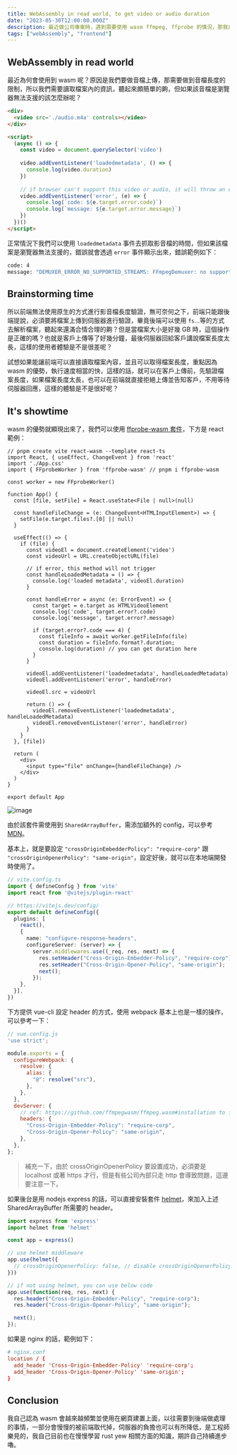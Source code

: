 ```yaml
---
title: WebAssembly in read world, to get video or audio duration
date: "2023-05-30T12:00:00.000Z"
description: 最近做公司專案時，遇到需要使用 wasm ffmpeg, ffprobe 的情況，那我自己認為這種情況會越來越多，所以我想來探討一下 wasm 的使用情境，及如何使用 wasm，外加其實我最近也在花時間學習 rust 這語言。
tags: ["webAssembly", "frontend"]
---
```


## WebAssembly in read world

最近為何會使用到 wasm 呢？原因是我們要做音檔上傳，那需要做到音檔長度的限制，所以我們需要讀取檔案內的資訊，聽起來頗簡單的齁，但如果該音檔是瀏覽器無法支援的該怎麼辦呢？

```html
<div>
  <video src='./audio.m4a' controls></video>
</div> 

<script>
  (async () => {
    const video = document.querySelector('video')
  
    video.addEventListener('loadedmetadata', () => {
      console.log(video.duration)
    })
  
    // if browser can't support this video or audio, it will throw an error
    video.addEventListener('error', (e) => {
      console.log(`code: ${e.target.error.code}`)
      console.log(`message: ${e.target.error.message}`)
    })
  })()
</script>
```

正常情況下我們可以使用 `loadedmetadata` 事件去抓取影音檔的時間，但如果該檔案是瀏覽器無法支援的，錯誤就會透過 `error` 事件顯示出來，錯誤範例如下：

```bash
code: 4
message: "DEMUXER_ERROR_NO_SUPPORTED_STREAMS: FFmpegDemuxer: no supported streams"
```

## Brainstorming time

所以前端無法使用原生的方式進行影音檔長度驗證，無可奈何之下，前端只能跟後端提說，必須要將檔案上傳到伺服器進行驗證，畢竟後端可以使用 `fs`...等的方式去解析檔案，聽起來還滿合情合理的齁？但是當檔案大小是好幾 GB 時，這個操作是正確的嗎？也就是客戶上傳等了好幾分鐘，最後伺服器回給客戶講說檔案長度太長，這樣的使用者體驗是不是很差呢？

試想如果能讓前端可以直接讀取檔案內容，並且可以取得檔案長度，重點因為 wasm 的優勢，執行速度相當的快，這樣的話，就可以在客戶上傳前，先驗證檔案長度，如果檔案長度太長，也可以在前端就直接拒絕上傳並告知客戶，不用等待伺服器回應，這樣的體驗是不是很好呢？

## It's showtime

wasm 的優勢就顯現出來了，我們可以使用 [ffprobe-wasm 套件](https://www.npmjs.com/package/ffprobe-wasm?activeTab=dependents)，下方是 react 範例：

```tsx
// pnpm create vite react-wasm --template react-ts
import React, { useEffect, ChangeEvent } from 'react'
import './App.css'
import { FFprobeWorker } from 'ffprobe-wasm' // pnpm i ffprobe-wasm

const worker = new FFprobeWorker()

function App() {
  const [file, setFile] = React.useState<File | null>(null)

  const handleFileChange = (e: ChangeEvent<HTMLInputElement>) => {
    setFile(e.target.files?.[0] || null)
  }

  useEffect(() => {
    if (file) {
      const videoEl = document.createElement('video')
      const videoUrl = URL.createObjectURL(file)

      // if error, this method will not trigger
      const handleLoadedMetadata = () => {
        console.log('loaded metadata', videoEl.duration)
      }

      const handleError = async (e: ErrorEvent) => {
        const target = e.target as HTMLVideoElement
        console.log('code', target.error?.code)
        console.log('message', target.error?.message)

        if (target.error?.code === 4) {
          const fileInfo = await worker.getFileInfo(file)
          const duration = fileInfo.format?.duration;
          console.log(duration) // you can get duration here
        }
      }

      videoEl.addEventListener('loadedmetadata', handleLoadedMetadata)
      videoEl.addEventListener('error', handleError)

      videoEl.src = videoUrl

      return () => {
        videoEl.removeEventListener('loadedmetadata', handleLoadedMetadata)
        videoEl.removeEventListener('error', handleError)
      }
    }
  }, [file])

  return (
    <div>
      <input type="file" onChange={handleFileChange} />
    </div>
  )
}

export default App
```

<img src='../../../src/assets/wasm-in-real-world.png' alt='image'>
<br>

由於該套件需使用到 `SharedArrayBuffer`，需添加額外的 config，可以參考 [MDN](https://developer.mozilla.org/en-US/docs/Web/JavaScript/Reference/Global_Objects/SharedArrayBuffer)。

基本上，就是要設定 ``"crossOriginEmbedderPolicy": "require-corp"`` 跟 ``"crossOriginOpenerPolicy": "same-origin"``，設定好後，就可以在本地端開發時使用了。

```ts
// vite.config.ts
import { defineConfig } from 'vite'
import react from '@vitejs/plugin-react'

// https://vitejs.dev/config/
export default defineConfig({
  plugins: [
    react(),
    {
      name: "configure-response-headers",
      configureServer: (server) => {
        server.middlewares.use((_req, res, next) => {
          res.setHeader("Cross-Origin-Embedder-Policy", "require-corp");
          res.setHeader("Cross-Origin-Opener-Policy", "same-origin");
          next();
        });
    },
  }],
})
```

下方提供 vue-cli 設定 header 的方式，使用 webpack 基本上也是一樣的操作，可以參考一下：

```js
// vue.config.js
'use strict';

module.exports = {
  configureWebpack: {
    resolve: {
      alias: {
        "@": resolve("src"),
      },
    },
  },
  devServer: {
    // ref: https://github.com/ffmpegwasm/ffmpeg.wasm#installation to fix SharedArrayBuffer error
    headers: {
      "Cross-Origin-Embedder-Policy": "require-corp",
      "Cross-Origin-Opener-Policy": "same-origin",
    },
  },
};
```

> 補充一下，由於 crossOriginOpenerPolicy 要設置成功，必須要是 localhost 或著 https 才行，但是有些公司內部只走 http 會導致問題，這邊要注意一下。

如果後台是用 nodejs express 的話，可以直接安裝套件 [helmet](https://www.npmjs.com/package/helmet)，來加入上述 SharedArrayBuffer 所需要的 header。

```ts
import express from 'express'
import helmet from 'helmet'

const app = express()

// use helmet middleware
app.use(helmet({
  // crossOriginOpenerPolicy: false, // disable crossOriginOpenerPolicy
}))

// if not using helmet, you can use below code
app.use(function(req, res, next) {
  res.header("Cross-Origin-Embedder-Policy", "require-corp");
  res.header("Cross-Origin-Opener-Policy", "same-origin");

  next();
});
```

如果是 nginx 的話，範例如下：

```conf
# nginx.conf
location / {
  add_header 'Cross-Origin-Embedder-Policy' 'require-corp';
  add_header 'Cross-Origin-Opener-Policy' 'same-origin';
}
```

## Conclusion

我自己認為 wasm 會越來越頻繁並使用在網頁建置上面，以往需要到後端做處理的事情，一部分會慢慢的被前端取代掉，伺服器的負擔也可以有所降低，是工程師樂見的，我自己目前也在慢慢學習 rust yew 相關方面的知識，期許自己持續進步嚕。
